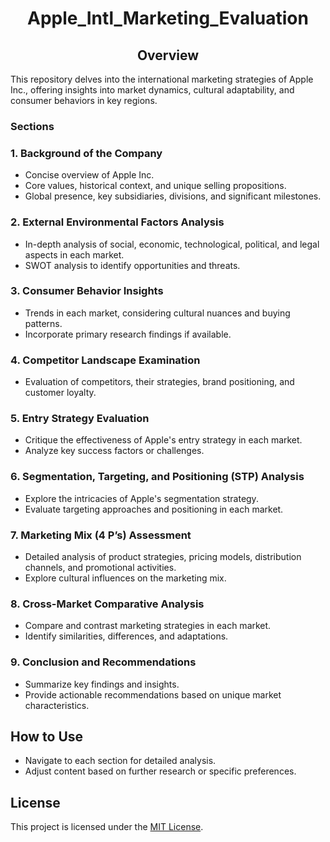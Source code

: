 <h1 align = 'center'> Apple_Intl_Marketing_Evaluation </h1>

<h2 align = 'center'> Overview </h2>
This repository delves into the international marketing strategies of Apple Inc., offering insights into market dynamics, cultural adaptability, and consumer behaviors in key regions.

<h3 align = center'> Sections </h3>

### 1. Background of the Company
   - Concise overview of Apple Inc.
   - Core values, historical context, and unique selling propositions.
   - Global presence, key subsidiaries, divisions, and significant milestones.

### 2. External Environmental Factors Analysis
   - In-depth analysis of social, economic, technological, political, and legal aspects in each market.
   - SWOT analysis to identify opportunities and threats.

### 3. Consumer Behavior Insights
   - Trends in each market, considering cultural nuances and buying patterns.
   - Incorporate primary research findings if available.

### 4. Competitor Landscape Examination
   - Evaluation of competitors, their strategies, brand positioning, and customer loyalty.

### 5. Entry Strategy Evaluation
   - Critique the effectiveness of Apple's entry strategy in each market.
   - Analyze key success factors or challenges.

### 6. Segmentation, Targeting, and Positioning (STP) Analysis
   - Explore the intricacies of Apple's segmentation strategy.
   - Evaluate targeting approaches and positioning in each market.

### 7. Marketing Mix (4 P’s) Assessment
   - Detailed analysis of product strategies, pricing models, distribution channels, and promotional activities.
   - Explore cultural influences on the marketing mix.

### 8. Cross-Market Comparative Analysis
   - Compare and contrast marketing strategies in each market.
   - Identify similarities, differences, and adaptations.

### 9. Conclusion and Recommendations
   - Summarize key findings and insights.
   - Provide actionable recommendations based on unique market characteristics.

## How to Use
- Navigate to each section for detailed analysis.
- Adjust content based on further research or specific preferences.

## License
This project is licensed under the [MIT License](LICENSE).


